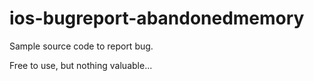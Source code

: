 ios-bugreport-abandonedmemory
=============================

Sample source code to report bug.

Free to use, but nothing valuable...
